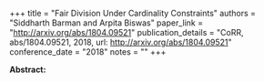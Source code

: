 +++
title = "Fair Division Under Cardinality Constraints"
authors = "Siddharth Barman and Arpita Biswas"
paper_link = "http://arxiv.org/abs/1804.09521"
publication_details = "CoRR, abs/1804.09521, 2018, url: http://arxiv.org/abs/1804.09521"
conference_date = "2018"
notes = ""
+++

<b>Abstract:</b>
